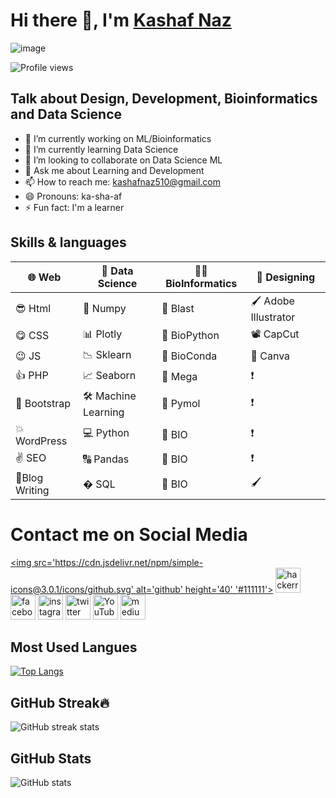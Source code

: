 # Hi there 👋, I'm [Kashaf Naz](https://kashafs-portfolio.webflow.io/)

![image](https://media-exp1.licdn.com/dms/image/D4D16AQHIk83Xq7oAng/profile-displaybackgroundimage-shrink_350_1400/0/1664621307217?e=1669852800&v=beta&t=YjJSmzkqH7JwtnIDsI5PvqBLIyeGqQl1j8Z7r_cyOvc)


![Profile views](https://gpvc.arturio.dev/kashaf874) 


## Talk about Design, Development, Bioinformatics and Data Science


- 🔭 I’m currently working on ML/Bioinformatics
- 🌱 I’m currently learning Data Science 
- 👯 I’m looking to collaborate on Data Science ML 
- 💬 Ask me about Learning and Development 
- 📫 How to reach me: kashafnaz510@gmail.com 
- 😄 Pronouns: ka-sha-af 
- ⚡ Fun fact: I'm a learner 



## Skills & languages


🌐 Web  |   📅 Data Science    | 👩‍🔬 BioInformatics    | 🥰 Designing      
-----|------------------------|------------------------|---------------------------
 😎 Html   | 🍻 Numpy          | 🧬 Blast               |🖌 Adobe Illustrator
 😋 CSS    | 📊 Plotly         | 🧬 BioPython            | 📽 CapCut   
 😉 JS     |📉 Sklearn         | 🧬 BioConda            | 🎨 Canva
 👍 PHP    |📈 Seaborn         | 🧬 Mega               |❗
 🙌 Bootstrap |🛠 Machine Learning| 🧬 Pymol       | ❗
 💥 WordPress |💻 Python          |🧬    BIO        |❗
 ✌ SEO       | 🔠 Pandas          | 🧬     BIO         |❗
 📝Blog Writing | � SQL               | 🧬         BIO           |🖌

 

# Contact me on Social Media


[<img src='https://cdn.jsdelivr.net/npm/simple-icons@3.0.1/icons/github.svg' alt='github' height='40' '#111111'>](https://github.com/kashaf874)  [<img src='https://cdn.jsdelivr.net/npm/simple-icons@3.0.1/icons/hackerrank.svg' alt='hackerrank' height='40'>](https://www.hackerrank.com/kashafnaz510)    [<img src='https://cdn.jsdelivr.net/npm/simple-icons@3.0.1/icons/facebook.svg' alt='facebook' height='40'>](https://www.facebook.com/https://www.facebook.com/kashaf.naz.733/)  [<img src='https://cdn.jsdelivr.net/npm/simple-icons@3.0.1/icons/instagram.svg' alt='instagram' height='40'>](https://www.instagram.com/https://www.instagram.com/kashafnazofficial//)  [<img src='https://cdn.jsdelivr.net/npm/simple-icons@3.0.1/icons/twitter.svg' alt='twitter' height='40'>](https://twitter.com/FROZEN53300196)  [<img src='https://cdn.jsdelivr.net/npm/simple-icons@3.0.1/icons/youtube.svg' alt='YouTube' height='40'>](https://www.youtube.com/channel/Kashaf_Naz)  [<img src='https://cdn.jsdelivr.net/npm/simple-icons@3.0.1/icons/medium.svg' alt='medium' height='40'>](https://medium.com/@Kashaf_Naz)  


## Most Used Langues

[![Top Langs](https://github-readme-stats.vercel.app/api/top-langs/?username=kashaf874)](https://github.com/anuraghazra/github-readme-stats)


## GitHub Streak🔥


![GitHub streak stats](https://github-readme-streak-stats.herokuapp.com/?user=kashaf874)  

## GitHub Stats

![GitHub stats](https://github-readme-stats.vercel.app/api?username=kashaf874&show_icons=true)  






